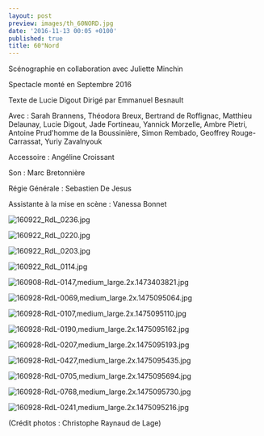 ```yaml
---
layout: post
preview: images/th_60NORD.jpg
date: '2016-11-13 00:05 +0100'
published: true
title: 60°Nord
---
```

Scénographie en collaboration avec Juliette Minchin

Spectacle monté en Septembre 2016

Texte de Lucie Digout
Dirigé par Emmanuel Besnault

Avec :
Sarah Brannens, Théodora Breux, Bertrand de Roffignac, Matthieu Delaunay, Lucie Digout, Jade Fortineau, Yannick Morzelle, Ambre Pietri, Antoine Prud'homme de la Boussinière, Simon Rembado, Geoffrey Rouge-Carrassat, Yuriy Zavalnyouk

Accessoire : Angéline Croissant

Son : Marc Bretonnière

Régie Générale : Sebastien De Jesus

Assistante à la mise en scène : Vanessa Bonnet


![160922_RdL_0236.jpg]({{site.baseurl}}/images/160922_RdL_0236.jpg)

![160922_RdL_0220.jpg]({{site.baseurl}}/images/160922_RdL_0220.jpg)

![160922_RdL_0203.jpg]({{site.baseurl}}/images/160922_RdL_0203.jpg)

![160922_RdL_0114.jpg]({{site.baseurl}}/images/160922_RdL_0114.jpg)


![160908-RdL-0147,medium_large.2x.1473403821.jpg]({{site.baseurl}}/images/160908-RdL-0147,medium_large.2x.1473403821.jpg)

![160928-RdL-0069,medium_large.2x.1475095064.jpg]({{site.baseurl}}/images/160928-RdL-0069,medium_large.2x.1475095064.jpg)

![160928-RdL-0107,medium_large.2x.1475095110.jpg]({{site.baseurl}}/images/160928-RdL-0107,medium_large.2x.1475095110.jpg)

![160928-RdL-0190,medium_large.2x.1475095162.jpg]({{site.baseurl}}/images/160928-RdL-0190,medium_large.2x.1475095162.jpg)

![160928-RdL-0207,medium_large.2x.1475095193.jpg]({{site.baseurl}}/images/160928-RdL-0207,medium_large.2x.1475095193.jpg)

![160928-RdL-0427,medium_large.2x.1475095435.jpg]({{site.baseurl}}/images/160928-RdL-0427,medium_large.2x.1475095435.jpg)

![160928-RdL-0705,medium_large.2x.1475095694.jpg]({{site.baseurl}}/images/160928-RdL-0705,medium_large.2x.1475095694.jpg)

![160928-RdL-0768,medium_large.2x.1475095730.jpg]({{site.baseurl}}/images/160928-RdL-0768,medium_large.2x.1475095730.jpg)

![160928-RdL-0241,medium_large.2x.1475095216.jpg]({{site.baseurl}}/images/160928-RdL-0241,medium_large.2x.1475095216.jpg)

(Crédit photos : Christophe Raynaud de Lage)
